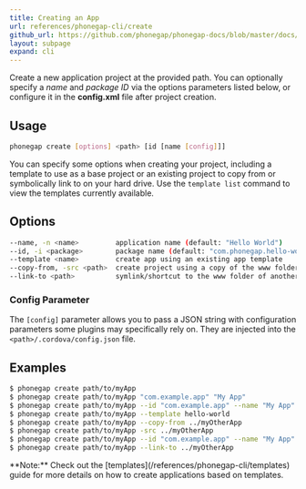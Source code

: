 ```yaml
---
title: Creating an App
url: references/phonegap-cli/create
github_url: https://github.com/phonegap/phonegap-docs/blob/master/docs/3-references/phonegap-cli/create.html.md
layout: subpage
expand: cli
---
```


Create a new application project at the provided path. You can optionally specify a *name* and *package ID* via the options parameters listed below, or configure it in the **config.xml** file after project creation.

## Usage

```bash
phonegap create [options] <path> [id [name [config]]]
```

You can specify some options when creating your project, including a template to use as a base project or an existing project to copy from or symbolically link to on your hard drive. Use the `template list` command to view the templates currently available.

## Options

```bash
--name, -n <name>         application name (default: "Hello World")
--id, -i <package>        package name (default: "com.phonegap.hello-world")
--template <name>         create app using an existing app template
--copy-from, -src <path>  create project using a copy of the www folder from an existing project
--link-to <path>          symlink/shortcut to the www folder of another project without copying
```

### Config Parameter

The `[config]` parameter allows you to pass a JSON string with configuration parameters some plugins may specifically rely on. They are injected into the `<path>/.cordova/config.json` file.

## Examples

```bash
$ phonegap create path/to/myApp
$ phonegap create path/to/myApp "com.example.app" "My App"
$ phonegap create path/to/myApp --id "com.example.app" --name "My App"
$ phonegap create path/to/myApp --template hello-world
$ phonegap create path/to/myApp --copy-from ../myOtherApp
$ phonegap create path/to/myApp -src ../myOtherApp
$ phonegap create path/to/myApp --id "com.example.app" --name "My App" --copy-from ~/myOtherApp
$ phonegap create path/to/myApp --link-to ../myOtherApp
```

<div class="alert--info">**Note:** Check out the [templates](/references/phonegap-cli/templates) guide for more details on how to create applications based on templates.</div>
